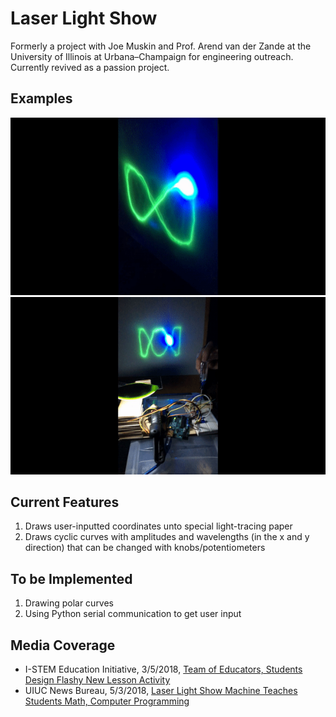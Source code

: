 # Laser Light Show
Formerly a project with Joe Muskin and Prof. Arend van der Zande at the University of Illinois at Urbana–Champaign for engineering outreach. <br>
Currently revived as a passion project.

## Examples
![file not available](videos/infinityDemo.gif)
![file not available](videos/waveDemoX.gif)

## Current Features
1. Draws user-inputted coordinates unto special light-tracing paper
2. Draws cyclic curves with amplitudes and wavelengths (in the x and y direction) that can be changed with knobs/potentiometers

## To be Implemented
1. Drawing polar curves
2. Using Python serial communication to get user input

## Media Coverage

- I-STEM Education Initiative, 3/5/2018, [Team of Educators, Students Design Flashy New Lesson Activity](http://www.istem.illinois.edu/news/ums.laser.light.html)
- UIUC News Bureau, 5/3/2018, [Laser Light Show Machine Teaches Students Math, Computer Programming](https://mechanical.illinois.edu/news/laser-light-show-machine-teaches-students-math-computer-programming)
